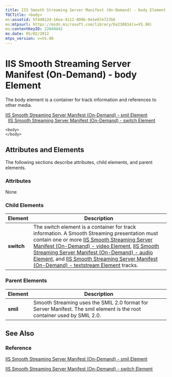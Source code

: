 ```yaml
---
title: IIS Smooth Streaming Server Manifest (On-Demand) - body Element
TOCTitle: <body>
ms:assetid: 5f4d812d-16ea-4112-809b-9e1e67e72356
ms:mtpsurl: https://msdn.microsoft.com/library/Ee230814(v=VS.90)
ms:contentKeyID: 22049442
ms.date: 05/02/2012
mtps_version: v=VS.90
---
```


# IIS Smooth Streaming Server Manifest (On-Demand) - body Element

The body element is a container for track information and references to other media.

[IIS Smooth Streaming Server Manifest (On-Demand) - smil Element](iis-smooth-streaming-server-manifest-on-demand-smil-element.md)  
  [IIS Smooth Streaming Server Manifest (On-Demand) - switch Element](iis-smooth-streaming-server-manifest-on-demand-switch-element.md)  

    <body>
    </body>

## Attributes and Elements

The following sections describe attributes, child elements, and parent elements.

### Attributes

None

### Child Elements

|Element|Description|
|--- |--- |
|**switch**|The switch element is a container for track information. A Smooth Streaming presentation must contain one or more <a href="iis-smooth-streaming-server-manifest-on-demand-video-element.md">IIS Smooth Streaming Server Manifest (On-Demand) - video Element</a>, <a href="iis-smooth-streaming-server-manifest-on-demand-audio-element.md">IIS Smooth Streaming Server Manifest (On-Demand) - audio Element</a>, and <a href="iis-smooth-streaming-server-manifest-on-demand-textstream-element.md">IIS Smooth Streaming Server Manifest (On-Demand) - textstream Element</a> tracks.|

### Parent Elements

|Element|Description|
|--- |--- |
|**smil**|Smooth Streaming uses the SMIL 2.0 format for Server Manifest. The smil element is the root container used by SMIL 2.0.|

## See Also

### Reference

[IIS Smooth Streaming Server Manifest (On-Demand) - smil Element](iis-smooth-streaming-server-manifest-on-demand-smil-element.md)

[IIS Smooth Streaming Server Manifest (On-Demand) - switch Element](iis-smooth-streaming-server-manifest-on-demand-switch-element.md)

